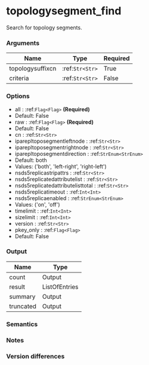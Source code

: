 [//]: # (THE CONTENT BELOW IS GENERATED. DO NOT EDIT.)
# topologysegment_find
Search for topology segments.

### Arguments
|Name|Type|Required
|-|-|-
|topologysuffixcn|:ref:`Str<Str>`|True
|criteria|:ref:`Str<Str>`|False

### Options
* all : :ref:`Flag<Flag>` **(Required)**
 * Default: False
* raw : :ref:`Flag<Flag>` **(Required)**
 * Default: False
* cn : :ref:`Str<Str>`
* iparepltoposegmentleftnode : :ref:`Str<Str>`
* iparepltoposegmentrightnode : :ref:`Str<Str>`
* iparepltoposegmentdirection : :ref:`StrEnum<StrEnum>`
 * Default: both
 * Values: ('both', 'left-right', 'right-left')
* nsds5replicastripattrs : :ref:`Str<Str>`
* nsds5replicatedattributelist : :ref:`Str<Str>`
* nsds5replicatedattributelisttotal : :ref:`Str<Str>`
* nsds5replicatimeout : :ref:`Int<Int>`
* nsds5replicaenabled : :ref:`StrEnum<StrEnum>`
 * Values: ('on', 'off')
* timelimit : :ref:`Int<Int>`
* sizelimit : :ref:`Int<Int>`
* version : :ref:`Str<Str>`
* pkey_only : :ref:`Flag<Flag>`
 * Default: False

### Output
|Name|Type
|-|-
|count|Output
|result|ListOfEntries
|summary|Output
|truncated|Output

[//]: # (ADD YOUR NOTES BELOW. THESE WILL BE PICKED EVERY TIME THE DOCS ARE REGENERATED. //end)
### Semantics

### Notes

### Version differences